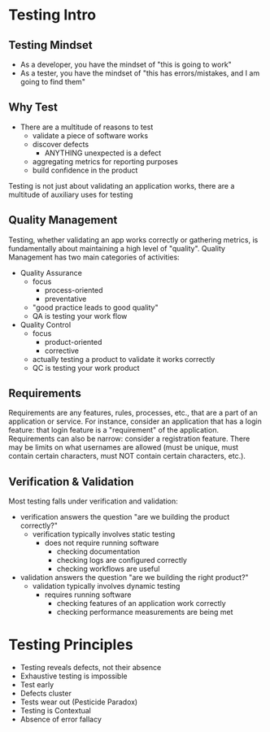 # Testing Intro

## Testing Mindset
- As a developer, you have the mindset of "this is going to work"
- As a tester, you have the mindset of "this has errors/mistakes, and I am going to find them"

## Why Test
- There are a multitude of reasons to test
    - validate a piece of software works
    - discover defects
        - ANYTHING unexpected is a defect
    - aggregating metrics for reporting purposes
    - build confidence in the product

Testing is not just about validating an application works, there are a multitude of auxiliary uses for testing

## Quality Management
Testing, whether validating an app works correctly or gathering metrics, is fundamentally about maintaining a high level of "quality". Quality Management has two main categories of activities:
- Quality Assurance
    - focus
        - process-oriented
        - preventative
    - "good practice leads to good quality"
    - QA is testing your work flow
- Quality Control
    - focus
        - product-oriented
        - corrective
    - actually testing a product to validate it works correctly
    - QC is testing your work product

## Requirements
Requirements are any features, rules, processes, etc., that are a part of an application or service. For instance, consider an application that has a login feature: that login feature is a "requirement" of the application. Requirements can also be narrow: consider a registration feature. There may be limits on what usernames are allowed (must be unique, must contain certain characters, must NOT contain certain characters, etc.).

## Verification & Validation
Most testing falls under verification and validation:
- verification answers the question "are we building the product correctly?"
    - verification typically involves static testing
        - does not require running software
            - checking documentation
            - checking logs are configured correctly
            - checking workflows are useful
- validation answers the question "are we building the right product?"
    - validation typically involves dynamic testing
        - requires running software
            - checking features of an application work correctly
            - checking performance measurements are being met

# Testing Principles
- Testing reveals defects, not their absence
- Exhaustive testing is impossible
- Test early
- Defects cluster
- Tests wear out (Pesticide Paradox)
- Testing is Contextual
- Absence of error fallacy
